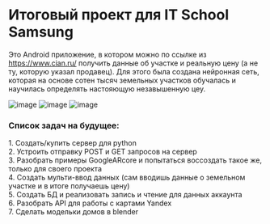 # Итоговый проект для IT School Samsung

Это Android приложение, в котором можно по ссылке из https://www.cian.ru/ получить данные об участке и реальную цену (а не ту, которую указал продавец).
Для этого была создана нейронная сеть, которая на основе сотен тысяч земельных участков обучалась и научилась определять настояющую незавышенную цеу.

![image](https://github.com/domster704/itSchoolSamsung-neuroLand/assets/61056244/8b37eee9-7e53-4f5c-ae40-b1cf50edf28d)
![image](https://github.com/domster704/itSchoolSamsung-neuroLand/assets/61056244/2de2ccb9-8371-4a57-bbb0-ba14c155eff1)
![image](https://github.com/domster704/itSchoolSamsung-neuroLand/assets/61056244/743687aa-d74c-46ce-b7dc-14cb5a6de9ac)




<h3>Список задач на будущее:</h3>
1. Создать/купить сервер для python<br>
2. Устроить отправку POST и GET запросов на сервер<br>
3. Разобрать примеры GoogleARcore и попытаться воссоздать такое же, только для своего проекта<br>
4. Создать мульти-ввод данных (сам вводишь данные о земельном участке и в итоге получаешь цену)<br>
5. Создать БД и реализовать запись и чтение для данных аккаунта<br>
6. Разобрать API для работы с картами Yandex<br>
7. Сделать модельки домов в blender<br>
